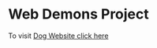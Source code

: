 # Web Demons Project

To visit [Dog Website click here](https://dev-mdirfan.github.io/Web-Demons-Project/)